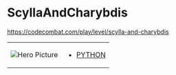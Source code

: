 # ScyllaAndCharybdis 

https://codecombat.com/play/level/scylla-and-charybdis
<table>
<tr>
<td>

![Hero Picture](hero.png?raw=true "Hero Picture")

</td>
<td>
<ul>
<li>

[PYTHON](ScyllaAndCharybdis.py)

</li>
</td>
</tr>
<table>